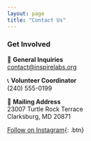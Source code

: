 ```yaml
---
layout: page
title: "Contact Us"
---
```


### Get Involved
📧 **General Inquiries**  
[contact@inspirelabs.org](mailto:contact@inspirelabs.org)

📞 **Volunteer Coordinator**  
(240) 555-0199

📍 **Mailing Address**  
23007 Turtle Rock Terrace  
Clarksburg, MD 20871

[Follow on Instagram](#){: .btn}
